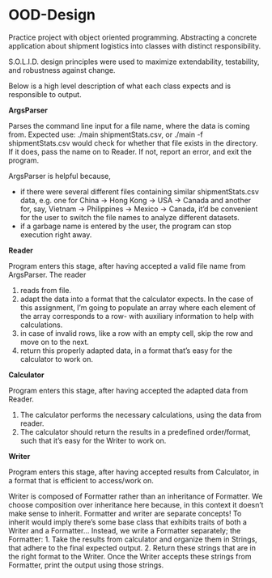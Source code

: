 # OOD-Design
Practice project with object oriented programming. Abstracting a concrete application about shipment logistics into classes with distinct responsibility.

S.O.L.I.D. design principles were used to maximize extendability, testability, and robustness against change.

Below is a high level description of what each class expects and is responsible to output.

**ArgsParser**

Parses the command line input for a file name, where the data is coming from. 
Expected use: ./main shipmentStats.csv, or ./main -f shipmentStats.csv would check for whether that file exists in the directory. If it does, pass the name on to Reader. If not, report an error, and exit the program.

ArgsParser is helpful because, 
- if there were several different files containing similar shipmentStats.csv data, e.g. one for China -> Hong Kong -> USA -> Canada and another for, say, Vietnam -> Philippines -> Mexico -> Canada, it’d be convenient for the user to switch the file names to analyze different datasets.
- if a garbage name is entered by the user, the program can stop execution right away.

**Reader**

Program enters this stage, after having accepted a valid file name from ArgsParser.
The reader 
1. reads from file.
2. adapt the data into a format that the calculator expects. In the case of this assignment, I’m going to populate an 	array where each element of the array corresponds to a row- with auxiliary information to help with calculations.
3. in case of invalid rows, like a row with an empty cell, skip the row and move on to the next.
3. return this properly adapted data, in a format that’s easy for the calculator to work on.

**Calculator**

Program enters this stage, after having accepted the adapted data from Reader. 
1. The calculator performs the necessary calculations, using the data from reader.
2. The calculator should return the results in a predefined order/format, such that it’s easy for the Writer to work on. 

**Writer**

Program enters this stage, after having accepted results from Calculator, in a format that is efficient to access/work on. 

Writer is composed of Formatter rather than an inheritance of Formatter. 
We choose composition over inheritance here because, in this context it doesn’t make sense to inherit. Formatter and writer are separate concepts! To inherit would imply there’s some base class that exhibits traits of both a Writer and a Formatter...
Instead, we write a Formatter separately; the Formatter:
	1. Take the results from calculator and organize them in Strings, that adhere to the final expected output.
	2. Return these strings that are in the right format to the Writer.
Once the Writer accepts these strings from Formatter, print the output using those strings.

